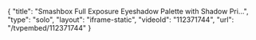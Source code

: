 {
    "title": "Smashbox Full Exposure Eyeshadow Palette with Shadow Pri...",
    "type": "solo",
    "layout": "iframe-static",
    "videoId": "112371744",
    "url": "\/tvpembed\/112371744"
}